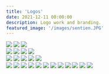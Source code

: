 ```yaml
---
title: 'Logos'
date: 2021-12-11 00:00:00
description: Logo work and branding.
featured_image: '/images/sentien.JPG'
---
```


<div class="gallery" data-columns="3">
	<img src="/images/b&b.jpg">
	<img src="/images/bud_bloom_box2.jpg">
	<img src="/images/ampersand.jpg">
<div class="gallery" data-columns="4">
	<img src="/images/spark.jpg">
	<img src="/images/sparkposter.jpg">
	<img src="/images/spark_compact.jpg">
	<img src="/images/spark_lipstick.jpg">
<div class="gallery" data-columns="3">
	<img src="/images/sine_letterpress.jpg">
	<img src="/images/le_carr_overprint.jpg">
	<img src="/images/sentien.JPG">
	<img src="/images/tide_logo.jpg">
	<img src="/images/lonely.png">
	

		
 

<div class="gallery" data-columns="3">
	<img src="/images/sentien.JPG">
	<img src="/images/beleza.png">
	<img src="/images/c_v_mockup.jpg">
	<img src="/images/sine.png">
	<img src="/images/aurora_mockup.jpg">
      <img src="/images/made-to-play.png">
	<img src="/images/tide_logo.jpg"> 
	<img src="/images/m-m.png">
	<img src="/images/wwn.png">
	<img src="/images/le_carr_overprint.jpg">
	<img src="/images/catrina.png">
	<img src="/images/chigo.png">
	
</div>
